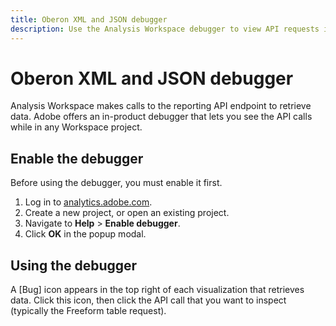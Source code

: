 ```yaml
---
title: Oberon XML and JSON debugger
description: Use the Analysis Workspace debugger to view API requests in XML or JSON format.
---
```


# Oberon XML and JSON debugger

Analysis Workspace makes calls to the reporting API endpoint to retrieve data. Adobe offers an in-product debugger that lets you see the API calls while in any Workspace project.

## Enable the debugger

Before using the debugger, you must enable it first.

1. Log in to [analytics.adobe.com](https://analytics.adobe.com).
2. Create a new project, or open an existing project.
3. Navigate to **Help** > **Enable debugger**.
4. Click **OK** in the popup modal.

## Using the debugger

A [Bug] icon appears in the top right of each visualization that retrieves data. Click this icon, then click the API call that you want to inspect (typically the Freeform table request).
